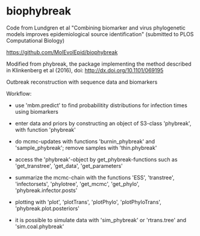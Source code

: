 # biophybreak
Code from Lundgren et al "Combining biomarker and virus phylogenetic models improves epidemiological source identification" (submitted to PLOS Computational Biology)

https://github.com/MolEvolEpid/biophybreak

Modified from phybreak, the package implementing the method described in Klinkenberg et al (2016), doi: http://dx.doi.org/10.1101/069195

Outbreak reconstruction with sequence data and biomarkers

Workflow:

* use 'mbm.predict' to find probabilitity distributions for infection times using biomarkers

* enter data and priors by constructing an object of S3-class 'phybreak', with function 'phybreak'

* do mcmc-updates with functions 'burnin_phybreak' and 'sample_phybreak'; remove samples with 'thin.phybreak'

* access the 'phybreak'-object by get_phybreak-functions such as 'get_transtree', 'get_data', 'get_parameters'

* summarize the mcmc-chain with the functions 'ESS', 'transtree', 'infectorsets', 'phylotree', 'get_mcmc', 'get_phylo', 
  'phybreak.infector.posts'

* plotting with 'plot', 'plotTrans', 'plotPhylo', 'plotPhyloTrans', 'phybreak.plot.posteriors'


* it is possible to simulate data with 'sim_phybreak' or 'rtrans.tree' and 'sim.coal.phybreak'
